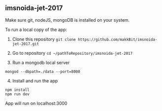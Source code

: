 ## imsnoida-jet-2017


Make sure git, nodeJS, mongoDB is installed on your system.

To run a local copy of the app:

1. Clone this repository
`git clone https://github.com/makkBit/imsnoida-jet-2017.git`

2. Go to repository
`cd ~/pathToRepository/imsnoida-jet-2017`

3. Run a mongodb local server
```mkdir data
mongod --dbpath=./data --port=8000
```

4. Install and run the app
```
npm install
npm run dev
```

App will run on localhost:3000
